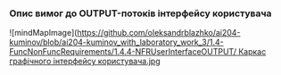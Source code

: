 ### Опис вимог до OUTPUT-потоків інтерфейсу користувача

![mindMapImage]([https://github.com/oleksandrblazhko/ai204-kuminov/blob/ai204-kuminov_with_laboratory_work_3/1.4-FuncNonFuncRequirements/1.4.4-NFRUserInterfaceOUTPUT/  Каркас графічного інтерфейсу користувача.jpg](https://github.com/oleksandrblazhko/ai204-kuminov/blob/ai204-kuminov_with_laboratory_work_3/1.4-FuncNonFuncRequirements/1.4.4-NFRUserInterfaceOUTPUT/%D0%9A%D0%B0%D1%80%D0%BA%D0%B0%D1%81%20%D0%B3%D1%80%D0%B0%D1%84%D1%96%D1%87%D0%BD%D0%BE%D0%B3%D0%BE%20%D1%96%D0%BD%D1%82%D0%B5%D1%80%D1%84%D0%B5%D0%B9%D1%81%D1%83%20%D0%BA%D0%BE%D1%80%D0%B8%D1%81%D1%82%D1%83%D0%B2%D0%B0%D1%87%D0%B0.jpg)
